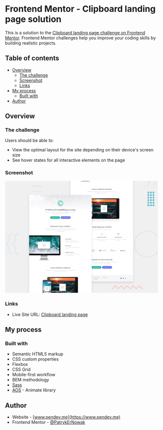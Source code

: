 # Frontend Mentor - Clipboard landing page solution

This is a solution to the [Clipboard landing page challenge on Frontend Mentor](https://www.frontendmentor.io/challenges/clipboard-landing-page-5cc9bccd6c4c91111378ecb9). Frontend Mentor challenges help you improve your coding skills by building realistic projects.

## Table of contents

- [Overview](#overview)
  - [The challenge](#the-challenge)
  - [Screenshot](#screenshot)
  - [Links](#links)
- [My process](#my-process)
  - [Built with](#built-with)
- [Author](#author)

## Overview

### The challenge

Users should be able to:

- View the optimal layout for the site depending on their device's screen size
- See hover states for all interactive elements on the page

### Screenshot

![](../../../Main%20page/img/Photos%20of%20Challenges/02%20junior/clipboard%20landing%20page.jpg)

### Links

- Live Site URL: [Clipboard landing page](https://patrykernowak.github.io/Frontend-Mentor-Challenges/Junior/clipboard-landing-page)

## My process

### Built with

- Semantic HTML5 markup
- CSS custom properties
- Flexbox
- CSS Grid
- Mobile-first workflow
- BEM methodology
- [Sass](https://sass-lang.com)
- [AOS](https://github.com/michalsnik/aos) - Animate library

## Author

- Website - [www.pendev.me](https://www.pendev.me)
- Frontend Mentor - [@PatrykErNowak](https://https://www.frontendmentor.io/profile/PatrykErNowak)
